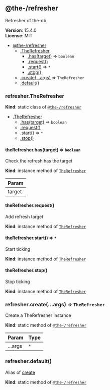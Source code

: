<!--- Code generated by @the-/script-doc. DO NOT EDIT. -->

<a name="module_@the-/refresher"></a>

## @the-/refresher
Refresher of the-db

**Version**: 15.4.0  
**License**: MIT  

* [@the-/refresher](#module_@the-/refresher)
    * [.TheRefresher](#module_@the-/refresher.TheRefresher)
        * [.has(target)](#module_@the-/refresher.TheRefresher+has) ⇒ <code>boolean</code>
        * [.request()](#module_@the-/refresher.TheRefresher+request)
        * [.start()](#module_@the-/refresher.TheRefresher+start) ⇒ <code>\*</code>
        * [.stop()](#module_@the-/refresher.TheRefresher+stop)
    * [.create(...args)](#module_@the-/refresher.create) ⇒ <code>TheRefresher</code>
    * [.default()](#module_@the-/refresher.default)

<a name="module_@the-/refresher.TheRefresher"></a>

### refresher.TheRefresher
**Kind**: static class of [<code>@the-/refresher</code>](#module_@the-/refresher)  

* [.TheRefresher](#module_@the-/refresher.TheRefresher)
    * [.has(target)](#module_@the-/refresher.TheRefresher+has) ⇒ <code>boolean</code>
    * [.request()](#module_@the-/refresher.TheRefresher+request)
    * [.start()](#module_@the-/refresher.TheRefresher+start) ⇒ <code>\*</code>
    * [.stop()](#module_@the-/refresher.TheRefresher+stop)

<a name="module_@the-/refresher.TheRefresher+has"></a>

#### theRefresher.has(target) ⇒ <code>boolean</code>
Check the refresh has the target

**Kind**: instance method of [<code>TheRefresher</code>](#module_@the-/refresher.TheRefresher)  

| Param |
| --- |
| target | 

<a name="module_@the-/refresher.TheRefresher+request"></a>

#### theRefresher.request()
Add refresh target

**Kind**: instance method of [<code>TheRefresher</code>](#module_@the-/refresher.TheRefresher)  
<a name="module_@the-/refresher.TheRefresher+start"></a>

#### theRefresher.start() ⇒ <code>\*</code>
Start ticking

**Kind**: instance method of [<code>TheRefresher</code>](#module_@the-/refresher.TheRefresher)  
<a name="module_@the-/refresher.TheRefresher+stop"></a>

#### theRefresher.stop()
Stop ticking

**Kind**: instance method of [<code>TheRefresher</code>](#module_@the-/refresher.TheRefresher)  
<a name="module_@the-/refresher.create"></a>

### refresher.create(...args) ⇒ <code>TheRefresher</code>
Create a TheRefresher instance

**Kind**: static method of [<code>@the-/refresher</code>](#module_@the-/refresher)  

| Param | Type |
| --- | --- |
| ...args | <code>\*</code> | 

<a name="module_@the-/refresher.default"></a>

### refresher.default()
Alias of [create](#module_@the-/refresher.create)

**Kind**: static method of [<code>@the-/refresher</code>](#module_@the-/refresher)  
